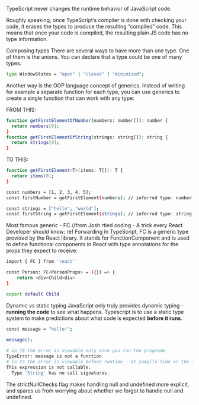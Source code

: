 TypeScript never changes the runtime behavior of JavaScript code.

Roughly speaking, once TypeScript’s compiler is done with checking your code, it erases the types to produce the resulting “compiled” code. This means that once your code is compiled, the resulting plain JS code has no type information.

Composing types
There are several ways to have more than one type. One of them is the unions. You can declare that a type could be one of many types.

```sh
type WindowStates = "open" | "closed" | "minimized";
```

Another way is the OOP language concept of generics. Instead of writing for example a separate function for each type, you can use generics to create a single function that can work with any type:

FROM THIS:
```sh
function getFirstElementOfNumber(numbers: number[]): number {
  return numbers[0];
}
function getFirstElementOfString(strings: string[]): string {
  return strings[0];
}
```

TO THIS:
```sh
function getFirstElement<T>(items: T[]): T {
  return items[0];
}
```

```sh
const numbers = [1, 2, 3, 4, 5];
const firstNumber = getFirstElement(numbers); // inferred type: number

const strings = ["hello", "world"];
const firstString = getFirstElement(strings); // inferred type: string

```
Most famous generic - FC //from Josh rtied coding - A trick every React Developer should know: ref Forwarding
In TypeScript, FC is a generic type provided by the React library. It stands for FunctionComponent and is used to define functional components in React with type annotations for the props they expect to receive:

```sh
import { FC } from 'react'

const Person: FC<PersonProps> = ({}) => {
    return <div>Child<div>
}

export default Child
```

Dynamic vs static typing
    JavaScript only truly provides dynamic typing - **running the code** to see what happens. Typescript is to use a static type system to make predictions about what code is expected **before it runs**.

```sh
const message = "hello!";
 
message();

# in JS the error is viewable only once you run the programm
TypeError: message is not a function
# in TS the error is viewable before runtime - at compile time or the TS type checking system in VSCode
This expression is not callable.
  Type 'String' has no call signatures.
```

The strictNullChecks flag makes handling null and undefined more explicit, and spares us from worrying about whether we forgot to handle null and undefined.